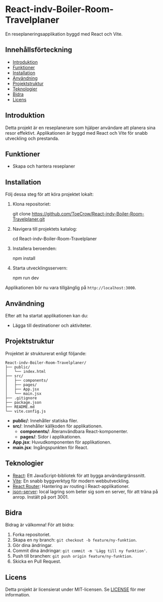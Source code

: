# React-indv-Boiler-Room-Travelplaner

En reseplaneringsapplikation byggd med React och Vite.

## Innehållsförteckning

- [Introduktion](#introduktion)
- [Funktioner](#funktioner)
- [Installation](#installation)
- [Användning](#användning)
- [Projektstruktur](#projektstruktur)
- [Teknologier](#teknologier)
- [Bidra](#bidra)
- [Licens](#licens)

## Introduktion

Detta projekt är en reseplanerare som hjälper användare att planera sina resor effektivt. Applikationen är byggd med React och Vite för snabb utveckling och prestanda.

## Funktioner

- Skapa och hantera reseplaner


## Installation

Följ dessa steg för att köra projektet lokalt:

1. Klona repositoriet:

  
   git clone https://github.com/ToeCrow/React-indv-Boiler-Room-Travelplaner.git
  

2. Navigera till projektets katalog:

  
   cd React-indv-Boiler-Room-Travelplaner
  

3. Installera beroenden:

   npm install
  

4. Starta utvecklingsservern:

  
   npm run dev


Applikationen bör nu vara tillgänglig på `http://localhost:3000`.

## Användning

Efter att ha startat applikationen kan du:

- Lägga till destinationer och aktiviteter.

## Projektstruktur

Projektet är strukturerat enligt följande:

```
React-indv-Boiler-Room-Travelplaner/
├── public/
│   └── index.html
├── src/
│   ├── components/
│   ├── pages/
│   ├── App.jsx
│   └── main.jsx
├── .gitignore
├── package.json
├── README.md
└── vite.config.js
```

- **public/**: Innehåller statiska filer.
- **src/**: Innehåller källkoden för applikationen.
  - **components/**: Återanvändbara React-komponenter.
  - **pages/**: Sidor i applikationen.
- **App.jsx**: Huvudkomponenten för applikationen.
- **main.jsx**: Ingångspunkten för React.

## Teknologier

- [React](https://reactjs.org/): Ett JavaScript-bibliotek för att bygga användargränssnitt.
- [Vite](https://vitejs.dev/): En snabb byggverktyg för modern webbutveckling.
- [React Router](https://reactrouter.com/): Hantering av routing i React-applikationer.
- [json-server](https://json-server.dev/): local lagring som beter sig som en server, för att träna på anrop. Instält på port 3001.


## Bidra

Bidrag är välkomna! För att bidra:

1. Forka repositoriet.
2. Skapa en ny branch: `git checkout -b feature/ny-funktion`.
3. Gör dina ändringar.
4. Commit dina ändringar: `git commit -m 'Lägg till ny funktion'`.
5. Push till branchen: `git push origin feature/ny-funktion`.
6. Skicka en Pull Request.

## Licens

Detta projekt är licensierat under MIT-licensen. Se [LICENSE](https://github.com/aws/mit-0) för mer information.

